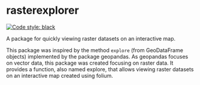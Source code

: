 # rasterexplorer

[![Code style: black](https://img.shields.io/badge/code%20style-black-000000.svg)](https://github.com/psf/black)

A package for quickly viewing raster datasets on an interactive map.

This package was inspired by the method `explore` (from GeoDataFrame objects) implemented by the package geopandas. As geopandas focuses on vector data, this package was created focusing on raster data. It provides a function, also named explore, that allows viewing raster datasets on an interactive map created using folium.